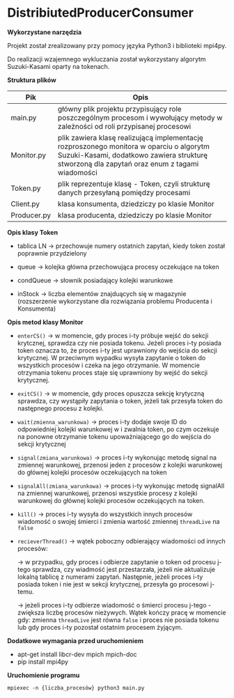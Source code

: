 
  

# DistribiutedProducerConsumer


**Wykorzystane narzędzia** 

Projekt został zrealizowany przy pomocy języka Python3 i biblioteki mpi4py.
  
Do realizacji wzajemnego wykluczania został wykorzystany algorytm Suzuki-Kasami oparty na tokenach.


**Struktura plików**
  
| Pik | Opis |
| ------ | ------ |
| main.py | główny plik projektu przypisujący role poszczególnym procesom i wywołujący metody w zależności od roli przypisanej procesowi |
| Monitor.py | plik zawiera klasę realizującą implementację rozproszonego monitora w oparciu o algorytm Suzuki-Kasami, dodatkowo zawiera strukturę stworzoną dla zapytań oraz enum z tagami wiadomości |
| Token.py | plik reprezentuje klasę - Token, czyli strukturę danych przesyłaną pomiędzy procesami |
| Client.py | klasa konsumenta, dziedziczy po klasie Monitor |
| Producer.py | klasa producenta, dziedziczy po klasie Monitor |

**Opis klasy Token**

* tablica LN &rarr; przechowuje numery ostatnich zapytań, kiedy token został poprawnie przydzielony

* queue &rarr; kolejka główna przechowująca procesy oczekujące na token

* condQueue &rarr; słownik posiadający kolejki warunkowe

* inStock &rarr; liczba elementów znajduących się w magazynie (rozszerzenie wykorzystane dla rozwiązania problemu Producenta i Konsumenta)

**Opis metod klasy Monitor**


* `enterCS()` &rarr; w momencie, gdy proces i-ty próbuje wejść do sekcji krytcznej, sprawdza czy nie posiada tokenu. Jeżeli proces i-ty posiada token oznacza to, że proces i-ty jest uprawniony do wejścia do sekcji krytycznej. W przeciwnym wypadku wysyła zapytanie o token do wszystkich procesów i czeka na jego otrzymanie. W momencie otrzymania tokenu proces staje się uprawniony by wejść do sekcji krytycznej.

* `exitCS()` &rarr; w momencie, gdy proces opuszcza sekcję krytyczną sprawdza, czy wystąpiły zapytania o token, jeżeli tak przesyła token do następnego procesu z kolejki.

* `wait(zmienna_warunkowa)` &rarr; proces i-ty dodaje swoje ID do odpowiedniej kolejki warunkowej w i zwalnia token, po czym oczekuje na ponowne otrzymanie tokenu upoważniającego go do wejścia do sekcji krytycznej

* `signal(zmiana_warunkowa)` &rarr; proces i-ty wykonując metodę signal na zmiennej warunkowej, przenosi jeden z procesów z kolejki warunkowej do głównej kolejki procesów oczekujących na token

* `signalAll(zmiana_warunkowa)` &rarr; proces i-ty wykonując metodę signalAll na zmiennej warunkowej, przenosi wszystkie procesy z kolejki warunkowej do głównej kolejki procesów oczekujących na token.

* `kill()` &rarr; proces i-ty wysyła do wszystkich innych procesów wiadomość o swojej śmierci i zmienia wartość zmiennej `threadLive` na `false`

* `recieverThread()` &rarr; wątek poboczny odbierający wiadomości od innych procesów:

  &rarr; w przypadku, gdy proces i odbierze zapytanie o token od procesu j-tego sprawdza, czy wiadmość jest przestarzała, jeżeli nie aktualizuje lokalną tablicę z numerami zapytań. Następnie, jeżeli proces i-ty posiada token i nie jest w sekcji krytycznej, przesyła go procesowi j-temu.

  &rarr; jeżeli proces i-ty odbierze wiadomość o śmierci procesu j-tego - zwiększa liczbę procesów nieżywych. Wątek kończy pracę w momencie gdy: zmienna `threadLive` jest równa `false` i proces nie posiada tokenu lub gdy proces i-ty pozostał ostatnim procesem żyjącym.

**Dodatkowe wymagania przed uruchomieniem**

* apt-get install libcr-dev mpich mpich-doc
* pip install mpi4py

**Uruchomienie programu**

`mpiexec -n {liczba_procesów} python3 main.py`
